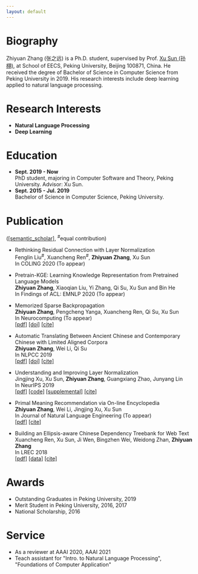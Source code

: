 ```yaml
---
layout: default
---
```


# Biography
Zhiyuan Zhang (张之远) is a Ph.D. student, supervised by Prof. [Xu Sun (孙栩)](https://xusun.org), at School of EECS, Peking University, Beijing 100871, China. He received the degree of Bachelor of Science in Computer Science from Peking University in 2019. His research interests include deep learning applied to natural language processing.

# Research Interests
- **Natural Language Processing**
- **Deep Learning**

# Education
- **Sept. 2019 - Now**  
  PhD student, majoring in Computer Software and Theory, Peking University. Advisor: Xu Sun.
- **Sept. 2015 - Jul. 2019**  
  Bachelor of Science in Computer Science, Peking University.

# Publication
([[semantic_scholar]](https://www.semanticscholar.org/author/Zhiyuan-Zhang/50317060), <sup>\#</sup>equal contribution)

- Rethinking Residual Connection with Layer Normalization    
  Fenglin Liu<sup>\#</sup>, Xuancheng Ren<sup>\#</sup>, **Zhiyuan Zhang**, Xu Sun     
  In COLING 2020 (To appear)
  
- Pretrain-KGE: Learning Knowledge Representation from Pretrained Language Models    
  **Zhiyuan Zhang**, Xiaoqian Liu, Yi Zhang, Qi Su, Xu Sun and Bin He    
  In Findings of ACL: EMNLP 2020 (To appear)   
  
- Memorized Sparse Backpropagation    
  **Zhiyuan Zhang**, Pengcheng Yanga, Xuancheng Ren, Qi Su, Xu Sun    
  In Neurocomputing (To appear)    
  [[pdf]](https://arxiv.org/pdf/1905.10194.pdf) [[doi]](https://doi.org/10.1016/j.neucom.2020.08.055) [[cite]](https://dblp.uni-trier.de/rec/journals/ijon/ZhangYRSS20.html?view=bibtex)
  
- Automatic Translating Between Ancient Chinese and Contemporary Chinese with Limited Aligned Corpora    
  **Zhiyuan Zhang**, Wei Li, Qi Su   
  In NLPCC 2019   
  [[pdf]](https://arxiv.org/pdf/1803.01557.pdf) [[doi]](https://doi.org/10.1007/978-3-030-32236-6_13) [[cite]](https://citation-needed.springer.com/v2/references/10.1007/978-3-030-32236-6_13?format=bibtex)  
  
- Understanding and Improving Layer Normalization    
  Jingjing Xu, Xu Sun, **Zhiyuan Zhang**, Guangxiang Zhao, Junyang Lin    
  In NeurIPS 2019    
  [[pdf]](https://papers.nips.cc/paper/8689-understanding-and-improving-layer-normalization.pdf) [[code]](https://github.com/lancopku/AdaNorm) [[supplemental]](https://papers.nips.cc/paper/8689-understanding-and-improving-layer-normalization-supplemental.zip) [[cite]](https://papers.nips.cc/paper/8689-understanding-and-improving-layer-normalization/bibtex)  
  
- Primal Meaning Recommendation via On-line Encyclopedia   
  **Zhiyuan Zhang**, Wei Li, Jingjing Xu, Xu Sun   
  In Journal of Natural Language Engineering (To appear)    
  [[pdf]](https://arxiv.org/pdf/1808.04660.pdf) [[cite]](https://dblp.uni-trier.de/rec/journals/corr/abs-1808-04660.html?view=bibtex)   
  
- Building an Ellipsis-aware Chinese Dependency Treebank for Web Text    
  Xuancheng Ren, Xu Sun, Ji Wen, Bingzhen Wei, Weidong Zhan, **Zhiyuan Zhang**    
  In LREC 2018    
  [[pdf]](http://www.lrec-conf.org/proceedings/lrec2018/pdf/297.pdf) [[data]](https://github.com/lancopku/Chinese-Dependency-Treebank-with-Ellipsis) [[cite]](https://dblp.uni-trier.de/rec/conf/lrec/RenSWWZZ18.html?view=bibtex)

# Awards
- Outstanding Graduates in Peking University, 2019
- Merit Student in Peking University, 2016, 2017
- National Scholarship, 2016

# Service
- As a reviewer at AAAI 2020, AAAI 2021
- Teach assistant for "Intro. to Natural Language Processing", "Foundations of Computer Application"
